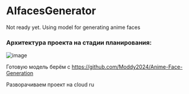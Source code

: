 # AIfacesGenerator
Not ready yet. Using model for generating anime faces

### Архитектура проекта на стадии планирования:
![image](https://github.com/user-attachments/assets/bb07e0db-d4d2-493b-b673-9cc62dce606d)


Готовую модель берём с https://github.com/Moddy2024/Anime-Face-Generation

Разворачиваем проект на cloud ru
